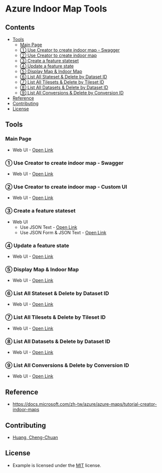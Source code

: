 # Azure Indoor Map Tools

## Contents
- [Tools](#tools)
  - [Main Page](#main-page)
  - [① Use Creator to create indoor map - Swagger](#-use-creator-to-create-indoor-map---swagger)
  - [② Use Creator to create indoor map](#-use-creator-to-create-indoor-map)
  - [③ Create a feature stateset](#-create-a-feature-stateset)
  - [④ Update a feature state](#-update-a-feature-state)
  - [⑤ Display Map & Indoor Map](#-display-map--indoor-map)
  - [⑥ List All Stateset & Delete by Dataset ID](#-list-all-stateset--delete-by-dataset-id)
  - [⑦ List All Tilesets & Delete by Tileset ID](#-list-all-tilesets--delete-by-tileset-id)
  - [⑧ List All Datasets & Delete by Dataset ID](#-list-all-datasets--delete-by-dataset-id)
  - [⑨ List All Conversions & Delete by Conversion ID](#-list-all-conversions--delete-by-conversion-id)
- [Reference](#reference)
- [Contributing](#contributing)
- [License](#license)

## Tools
### Main Page
* Web UI - [Open Link](https://archerhuang.github.io/Azure-Indoor-Map-Tools/Main/)

### ① Use Creator to create indoor map - Swagger
* Web UI - [Open Link](https://archerhuang.github.io/Azure-Indoor-Map-Tools/Swagger)

### ② Use Creator to create indoor map - Custom UI
* Web UI - [Open Link](https://archerhuang.github.io/Azure-Indoor-Map-Tools/Creator-Create-Azure-Indoor-Map/)

### ③ Create a feature stateset
* Web UI
  * Use JSON Text - [Open Link](https://archerhuang.github.io/Azure-Indoor-Map-Tools/Set-Feature-Stateset/textarea/)
  * Use JSON Form & JSON Text - [Open Link](https://archerhuang.github.io/Azure-Indoor-Map-Tools/Set-Feature-Stateset/form_textarea/)

### ④ Update a feature state
* Web UI - [Open Link](https://archerhuang.github.io/Azure-Indoor-Map-Tools/Update-Feature-State/)

### ⑤ Display Map & Indoor Map
* Web UI - [Open Link](https://archerhuang.github.io/Azure-Indoor-Map-Tools/Indoor-Map)

### ⑥ List All Stateset & Delete by Dataset ID
* Web UI - [Open Link](https://archerhuang.github.io/Azure-Indoor-Map-Tools/List-All-Stateset)

### ⑦ List All Tilesets & Delete by Tileset ID
* Web UI - [Open Link](https://archerhuang.github.io/Azure-Indoor-Map-Tools/List-All-Tileset)

### ⑧ List All Datasets & Delete by Dataset ID
* Web UI - [Open Link](https://archerhuang.github.io/Azure-Indoor-Map-Tools/List-All-Dataset)

### ⑨ List All Conversions & Delete by Conversion ID
* Web UI - [Open Link](https://archerhuang.github.io/Azure-Indoor-Map-Tools/List-All-Conversion)

## Reference
* https://docs.microsoft.com/zh-tw/azure/azure-maps/tutorial-creator-indoor-maps

## Contributing
* [Huang, Cheng-Chuan](https://github.com/ArcherHuang)

## License
* Example is licensed under the [MIT](./LICENSE) license.